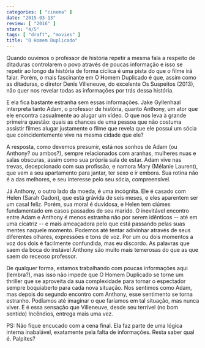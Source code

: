 ```yaml
---
categories: [ "cinema" ]
date: "2015-03-13"
review: [ "2016" ]
stars: "4/5"
tags: [ "draft", "movies" ]
title: "O Homem Duplicado"
---
```

Quando ouvimos o professor de história repetir a mesma fala a respeito de ditaduras controlarem o povo através de poucas informação e isso se repetir ao longo da história de forma cíclica é uma pista do que o filme irá falar. Porém, o mais fascinante em O Homem Duplicado é que, assim como as ditaduras, o diretor Denis Villeneuve, do excelente Os Suspeitos (2013), não quer nos revelar todas as informações por trás dessa história.

E ela fica bastante estranha sem essas informações. Jake Gyllenhaal interpreta tanto Adam, o professor de história, quanto Anthony, um ator que ele encontra casualmente ao alugar um vídeo. O que nos leva à grande primeira questão: quais as chances de uma pessoa que não costuma assistir filmes alugar justamente o filme que revela que ele possui um sócia que coincidentemente vive na mesma cidade que ele?

A resposta, como devemos presumir, está nos sonhos de Adam (ou Anthony? ou ambos?), sempre relacionados com aranhas, mulheres nuas e salas obscuras, assim como sua própria sala de estar. Adam vive nas trevas, decepcionado com sua profissão, e namora Mary (Mélanie Laurent), que vem a seu apartamento para jantar, ter sexo e ir embora. Sua rotina não é a das melhores, e seu interesse pelo seu sócia, compreensível.

Já Anthony, o outro lado da moeda, é uma incógnita. Ele é casado com Helen (Sarah Gadon), que está grávida de seis meses, e eles aparentem ser um casal feliz. Porém, sua moral é duvidosa, e Helen tem ciúmes fundamentado em casos passados de seu marido. O inevitável encontro entre Adam e Anthony é menos estranha não por serem idênticos -- até em uma cicatriz -- e mais ameaçadora pelo que está passando pelas suas mentes naquele momento. Podemos até tentar adivinhar através de seus diferentes olhares, expressões e tons de voz. Por um ou dois momentos a voz dos dois é facilmente confundida, mas eu discordo. As palavras que saem da boca do instável Anthony são muito mais temerosas do que as que saem do receoso professor.

De qualquer forma, estamos trabalhando com poucas informações aqui (lembra?), mas isso não impede que O Homem Duplicado se torne um thriller que se aproveita da sua complexidade para tornar o espectador sempre boquiaberto para cada nova situação. Nos sentimos como Adam, mas depois do segundo encontro com Anthony, esse sentimento se torna estranho. Podíamos até imaginar o que faríamos em tal situação, mas nunca viver. E é essa sensação que Villeneuve, desde seu terrível (no bom sentido) Incêndios, entrega mais uma vez.

PS: Não fique encucado com a cena final. Ela faz parte de uma lógica interna inabalável, exatamente pela falta de informações. Resta saber qual é. Palpites?
